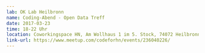 ```yaml
---
lab: OK Lab Heilbronn
name: Coding-Abend - Open Data Treff
date: 2017-03-23
time: 18-22 Uhr
location: Coworkingspace HN, Am Wollhaus 1 im 5. Stock, 74072 Heilbronn
link-url: https://www.meetup.com/codeforhn/events/236040226/
---
```


